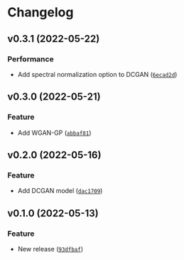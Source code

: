 # Changelog

<!--next-version-placeholder-->

## v0.3.1 (2022-05-22)
### Performance
* Add spectral normalization option to DCGAN ([`6ecad2d`](https://github.com/CaibinSh/GANs/commit/6ecad2d157fc4daf270e1245a61df039e49b38b9))

## v0.3.0 (2022-05-21)
### Feature
* Add WGAN-GP ([`abbaf81`](https://github.com/CaibinSh/GANs/commit/abbaf81a285f8372d94344295e145161185c38ac))

## v0.2.0 (2022-05-16)
### Feature
* Add DCGAN model ([`dac1709`](https://github.com/CaibinSh/GANs/commit/dac170900a19b9bf666f9145ac3c89b2085d8c02))

## v0.1.0 (2022-05-13)
### Feature
* New release ([`93dfbaf`](https://github.com/CaibinSh/GANs/commit/93dfbaf0088d20b8c45a078373028b717e23f26c))

